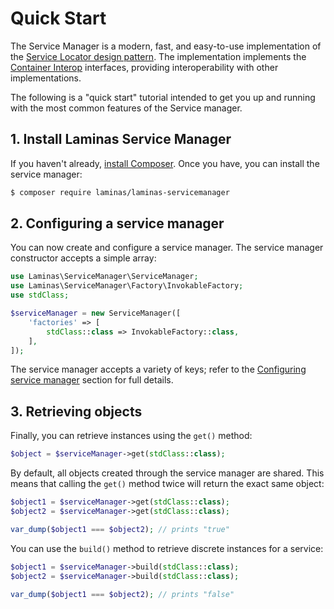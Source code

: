 # Quick Start

The Service Manager is a modern, fast, and easy-to-use implementation of the
[Service Locator design pattern](https://en.wikipedia.org/wiki/Service_locator_pattern).
The implementation implements the
[Container Interop](https://github.com/container-interop/container-interop)
interfaces, providing interoperability with other implementations.

The following is a "quick start" tutorial intended to get you up and running
with the most common features of the Service manager.

## 1. Install Laminas Service Manager

If you haven't already, [install Composer](https://getcomposer.org). Once you
have, you can install the service manager:

```bash
$ composer require laminas/laminas-servicemanager
```

## 2. Configuring a service manager

You can now create and configure a service manager. The service manager
constructor accepts a simple array:

```php
use Laminas\ServiceManager\ServiceManager;
use Laminas\ServiceManager\Factory\InvokableFactory;
use stdClass;

$serviceManager = new ServiceManager([
    'factories' => [
        stdClass::class => InvokableFactory::class,
    ],
]);
```

The service manager accepts a variety of keys; refer to the
[Configuring service manager](configuring-the-service-manager.md) section for
full details.

## 3. Retrieving objects

Finally, you can retrieve instances using the `get()` method:

```php
$object = $serviceManager->get(stdClass::class);
```

By default, all objects created through the service manager are shared. This
means that calling the `get()` method twice will return the exact same object:

```php
$object1 = $serviceManager->get(stdClass::class);
$object2 = $serviceManager->get(stdClass::class);

var_dump($object1 === $object2); // prints "true"
```

You can use the `build()` method to retrieve discrete instances for a service:

```php
$object1 = $serviceManager->build(stdClass::class);
$object2 = $serviceManager->build(stdClass::class);

var_dump($object1 === $object2); // prints "false"
```
